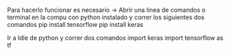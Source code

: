 Para hacerlo funcionar es necesario -> Abrir una linea de comandos o terminal en la compu con python instalado y correr los siguientes dos comandos
pip install tensorflow
pip install keras

Ir a Idle de python y correr dos comandos
import keras
import tensorflow as tf

